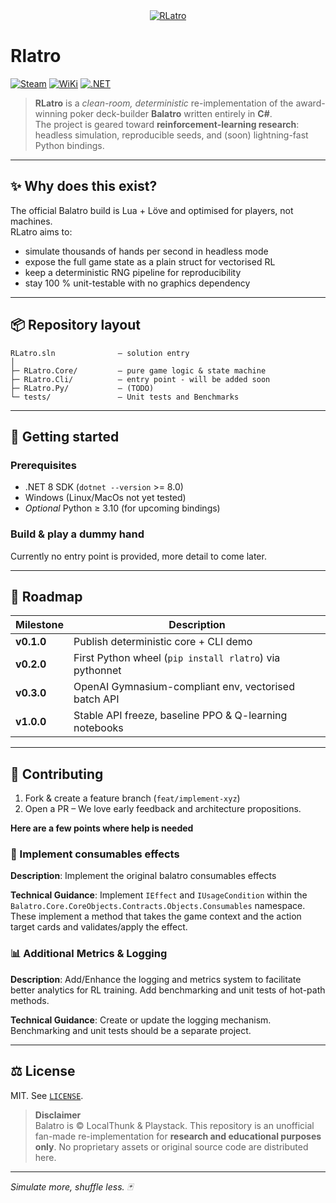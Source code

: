 <div align="center">
  <a href="https://www.playbalatro.com/">
    <img src="https://cdn.cloudflare.steamstatic.com/steam/apps/2379780/header.jpg" alt="RLatro"/>
  </a>
</div>

# Rlatro

[![Steam](https://img.shields.io/badge/Steam-Balatro-blue?logo=steam)](https://store.steampowered.com/app/2379780/Balatro/)
[![WiKi](https://img.shields.io/badge/WiKi-Balatro-blue?logo=fandom)](https://balatrogame.fandom.com/)
[![.NET](https://img.shields.io/badge/.NET-8.0-purple?logo=dotnet&logoColor=white)](https://dotnet.microsoft.com/)

> **RLatro** is a *clean-room, deterministic* re-implementation of the award-winning poker deck-builder **Balatro** written entirely in **C#**.  
> The project is geared toward **reinforcement-learning research**: headless simulation, reproducible seeds, and (soon) lightning-fast Python bindings.

---

## ✨ Why does this exist?

The official Balatro build is Lua + Löve and optimised for players, not machines.  
RLatro aims to:

* simulate thousands of hands per second in headless mode  
* expose the full game state as a plain struct for vectorised RL  
* keep a deterministic RNG pipeline for reproducibility  
* stay 100 % unit-testable with no graphics dependency  

---

## 📦 Repository layout

```
RLatro.sln              – solution entry
│
├─ RLatro.Core/         – pure game logic & state machine
├─ RLatro.Cli/          – entry point - will be added soon
├─ RLatro.Py/           – (TODO)
└─ tests/               – Unit tests and Benchmarks
```

---

## 🚀 Getting started

### Prerequisites

* .NET 8 SDK (`dotnet --version` >= 8.0)  
* Windows (Linux/MacOs not yet tested)
* *Optional* Python ≥ 3.10 (for upcoming bindings)  

### Build & play a dummy hand

Currently no entry point is provided, more detail to come later.

---

## 🧩 Roadmap

| Milestone | Description |
|-----------|-------------|
| **v0.1.0** | Publish deterministic core + CLI demo |
| **v0.2.0** | First Python wheel (`pip install rlatro`) via pythonnet |
| **v0.3.0** | OpenAI Gymnasium-compliant env, vectorised batch API |
| **v1.0.0** | Stable API freeze, baseline PPO & Q-learning notebooks |

---

## 🤝 Contributing

1. Fork & create a feature branch (`feat/implement-xyz`)
2. Open a PR – We love early feedback and architecture propositions.

**Here are a few points where help is needed**

### 🎲 Implement consumables effects
**Description**: Implement the original balatro consumables effects

**Technical Guidance**: Implement `IEffect` and `IUsageCondition` within the `Balatro.Core.CoreObjects.Contracts.Objects.Consumables` namespace. These implement a method that takes the game context and the action target cards and validates/apply the effect.

### 📊 Additional Metrics & Logging
**Description**: Add/Enhance the logging and metrics system to facilitate better analytics for RL training. Add benchmarking and unit tests of hot-path methods.

**Technical Guidance**: Create or update the logging mechanism. Benchmarking and unit tests should be a separate project.

---

## ⚖️ License

MIT. See [`LICENSE`](LICENSE).

> **Disclaimer**  
> Balatro is © LocalThunk & Playstack. This repository is an unofficial fan-made re-implementation for **research and educational purposes only**. No proprietary assets or original source code are distributed here.

---

_Simulate more, shuffle less. 🃏_

